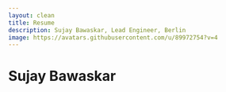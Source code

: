 ```yaml
---
layout: clean
title: Resume
description: Sujay Bawaskar, Lead Engineer, Berlin
image: https://avatars.githubusercontent.com/u/89972754?v=4
---
```

# Sujay Bawaskar